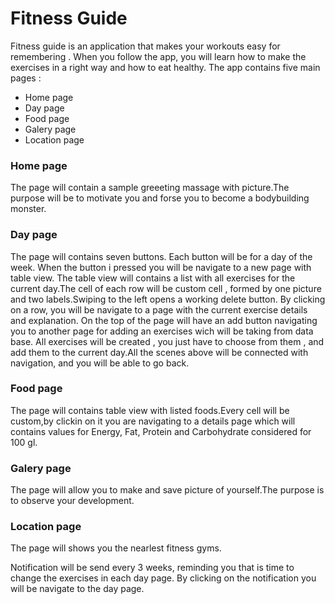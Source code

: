 # Fitness Guide

 Fitness guide is an application that makes your workouts easy for remembering . When you follow the app, you will learn how to make the exercises in a right way and how to eat healthy. The app contains five main pages : 
  - Home page
  - Day page
  - Food page
  - Galery page
  - Location page

### Home page 
 The page will contain a sample greeeting massage with picture.The purpose will be to motivate you and forse you to become a bodybuilding monster.
 
### Day page
 The page will contains seven buttons. Each button will be for a day of the week.
 When the button i pressed you will be navigate to a new page with table view. The table view will contains a list with all exercises for the current day.The cell of each row will be custom cell , formed by one picture and two labels.Swiping to the left opens a working delete button. By clicking on a row, you will be navigate to a page with the current exercise details and explanation. On the top of the page will have an add button navigating you to another page for adding an exercises wich will be taking from data base. All exercises will be created , you just have to choose from them , and add them to the current day.All the scenes above will be connected with navigation, and you will be able to go back.
 
 ### Food page
  The page will contains table view with listed foods.Every cell will be custom,by clickin on it you are navigating to a details page which will contains values for Energy, Fat, Protein and Carbohydrate considered for 100 gl.
  
  ### Galery page
  The page will allow you to make and save picture of yourself.The purpose is to observe your development.
  
  ### Location page 
  The page will shows you the nearlest fitness gyms.
 
  
 
 
 Notification will be send every 3 weeks, reminding you that is time to change the exercises in each day page. By clicking on the notification you will be navigate to the day page.
